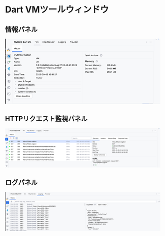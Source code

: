 # Dart VMツールウィンドウ

## 情報パネル

![](https://github.com/mdddj/dd_flutter_idea_plugin/blob/5.7.4/images/vm-toolwindow/vm1.png?raw=true)

## HTTPリクエスト監視パネル

![](https://github.com/mdddj/dd_flutter_idea_plugin/blob/5.7.4/images/vm-toolwindow/vm2.png?raw=true)

## ログパネル

![](https://github.com/mdddj/dd_flutter_idea_plugin/blob/5.7.4/images/vm-toolwindow/vm3.png?raw=true)